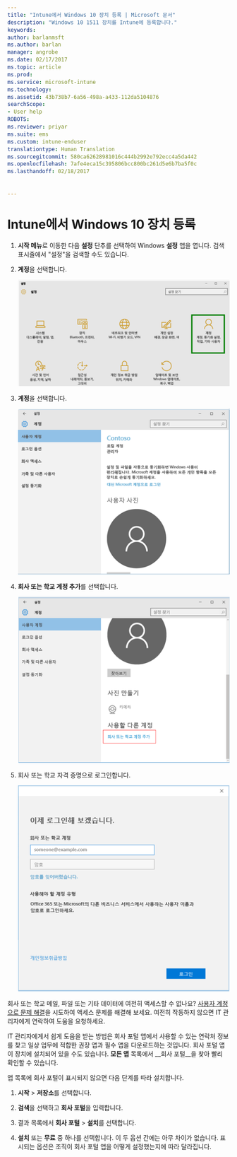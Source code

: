 ```yaml
---
title: "Intune에서 Windows 10 장치 등록 | Microsoft 문서"
description: "Windows 10 1511 장치를 Intune에 등록합니다."
keywords: 
author: barlanmsft
ms.author: barlan
manager: angrobe
ms.date: 02/17/2017
ms.topic: article
ms.prod: 
ms.service: microsoft-intune
ms.technology: 
ms.assetid: 43b738b7-6a56-498a-a433-112da5104876
searchScope:
- User help
ROBOTS: 
ms.reviewer: priyar
ms.suite: ems
ms.custom: intune-enduser
translationtype: Human Translation
ms.sourcegitcommit: 580ca62628981016c444b2992e792ecc4a5da442
ms.openlocfilehash: 7afe4eca15c395806bcc800bc261d5e6b7ba5f0c
ms.lasthandoff: 02/18/2017


---
```


# <a name="enroll-your-windows-10-device-in-intune"></a>Intune에서 Windows 10 장치 등록

1.  **시작 메뉴**로 이동한 다음 **설정** 단추를 선택하여 Windows **설정** 앱을 엽니다. 검색 표시줄에서 "설정"을 검색할 수도 있습니다.

2. **계정**을 선택합니다.

    ![설정 및 계정으로 이동](./media/W10-enroll-1-settings-accounts.png)

3. **계정**을 선택합니다.

    ![계정 선택](./media/W10-enroll-2-accounts-your-account.png)

4. **회사 또는 학교 계정 추가**를 선택합니다.

    ![회사 또는 학교 계정 추가 선택](./media/w10-enroll-3-add-work-school-acct.png)

5. 회사 또는 학교 자격 증명으로 로그인합니다.

    ![로그인](./media/W10-enroll-4-sign-in.png)

회사 또는 학교 메일, 파일 또는 기타 데이터에 여전히 액세스할 수 없나요? [사용자 계정으로 문제 해결](troubleshoot-your-windows-10-device-windows.md#troubleshooting-steps-to-follow-if-you-see-your-account)을 시도하여 액세스 문제를 해결해 보세요. 여전히 작동하지 않으면 IT 관리자에게 연락하여 도움을 요청하세요.

IT 관리자에게서 쉽게 도움을 받는 방법은 회사 포털 앱에서 사용할 수 있는 연락처 정보를 찾고 일상 업무에 적합한 권장 앱과 필수 앱을 다운로드하는 것입니다. 회사 포털 앱이 장치에 설치되어 있을 수도 있습니다. __모든 앱__ 목록에서 __회사 포털__을 찾아 빨리 확인할 수 있습니다.

앱 목록에 회사 포털이 표시되지 않으면 다음 단계를 따라 설치합니다.

1. **시작** > **저장소**를 선택합니다.

2. **검색**을 선택하고 **회사 포털**을 입력합니다.

3. 결과 목록에서 **회사 포털** > **설치**를 선택합니다.

4. **설치** 또는 **무료** 중 하나를 선택합니다. 이 두 옵션 간에는 아무 차이가 없습니다. 표시되는 옵션은 조직이 회사 포털 앱을 어떻게 설정했는지에 따라 달라집니다.

